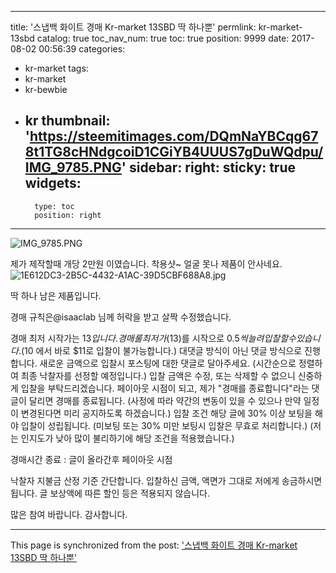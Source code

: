 
---
title: '스냅백 화이트 경매 Kr-market 13SBD 딱 하나뿐'
permlink: kr-market-13sbd
catalog: true
toc_nav_num: true
toc: true
position: 9999
date: 2017-08-02 00:56:39
categories:
- kr-market
tags:
- kr-market
- kr-bewbie
- kr
thumbnail: 'https://steemitimages.com/DQmNaYBCqg678t1TG8cHNdgcoiD1CGiYB4UUUS7gDuWQdpu/IMG_9785.PNG'
sidebar:
    right:
        sticky: true
widgets:
    -
        type: toc
        position: right
---


![IMG_9785.PNG](https://steemitimages.com/DQmNaYBCqg678t1TG8cHNdgcoiD1CGiYB4UUUS7gDuWQdpu/IMG_9785.PNG)

제가 제작할때 개당 2만원 이였습니다. 
착용샷~ 얼굴 못나 제품이 안사네요. 
![1E612DC3-2B5C-4432-A1AC-39D5CBF688A8.jpg](https://steemitimages.com/DQmdNnWyWPTjunWBsbwuRqNWktdjJgt7xuPWBHJe7qceWce/1E612DC3-2B5C-4432-A1AC-39D5CBF688A8.jpg)

딱 하나 남은 제품입니다. 

경매 규칙은@isaaclab 님께 허락을 받고 살짝 수정했습니다. 

경매 최저 시작가는 $13입니다.
경매 룰
최저가($13)를 시작으로 $0.5 씩 늘려 입찰할 수 있습니다. ($10 에서 바로 $11로 입찰이 불가능합니다.)
대댓글 방식이 아닌 댓글 방식으로 진행합니다. 새로운 금액으로 입찰시 포스팅에 대한 댓글로 달아주세요. (시간순으로 정렬하여 최종 낙찰자를 선정할 예정입니다.)
입찰 금액은 수정, 또는 삭제할 수 없으니 신중하게 입찰을 부탁드리겠습니다.
페이아웃 시점이 되고, 제가 "경매를 종료합니다"라는 댓글이 달리면 경매를 종료됩니다. (사정에 따라 약간의 변동이 있을 수 있으나 만약 일정이 변경된다면 미리 공지하도록 하겠습니다.)
입찰 조건
해당 글에 30% 이상 보팅을 해야 입찰이 성립됩니다. (미보팅 또는 30% 미만 보팅시 입찰은 무효로 처리합니다.)
(저는 인지도가 낮아 많이 불리하기에 해당 조건을 적용했습니다.)

경매시간 종료 : 글이 올라간후 페이아웃 시점


낙찰자 지불금 산정 기준
간단합니다. 입찰하신 금액, 액면가 그대로 저에게 송금하시면 됩니다. 글 보상액에 따른 할인 등은 적용되지 않습니다.

많은 참여 바랍니다. 감사합니다.

- - -

This page is synchronized from the post: ['스냅백 화이트 경매 Kr-market 13SBD 딱 하나뿐'](https://steemit.com/@kingbit/kr-market-13sbd)
